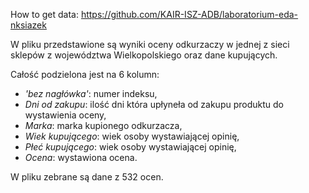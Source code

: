 How to get data:
https://github.com/KAIR-ISZ-ADB/laboratorium-eda-nksiazek

W pliku przedstawione są wyniki oceny odkurzaczy w jednej z sieci sklepów z województwa Wielkopolskiego oraz dane kupujących.

Całość podzielona jest na 6 kolumn:
- *'bez nagłówka'*: numer indeksu,
- *Dni od zakupu*: ilość dni która upłyneła od zakupu produktu do wystawienia oceny,
- *Marka*: marka kupionego odkurzacza,
- *Wiek kupującego*: wiek osoby wystawiającej opinię,
- *Płeć kupującego*: wiek osoby wystawiającej opinię,
- *Ocena*: wystawiona ocena.

W pliku zebrane są dane z 532 ocen.